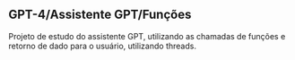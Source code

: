 ## GPT-4/Assistente GPT/Funções

Projeto de estudo do assistente GPT, utilizando as chamadas de funções e retorno de dado para o usuário, utilizando threads.
